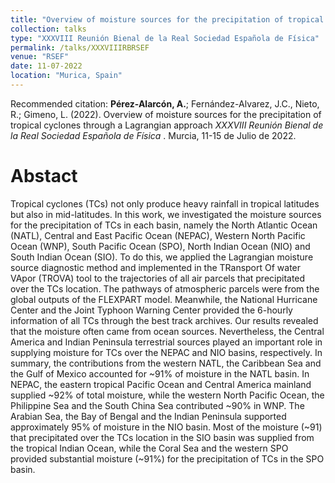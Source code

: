 ```yaml
---
title: "Overview of moisture sources for the precipitation of tropical cyclones through a Lagrangian approach"
collection: talks
type: "XXXVIII Reunión Bienal de la Real Sociedad Española de Física"
permalink: /talks/XXXVIIIRBRSEF
venue: "RSEF"
date: 11-07-2022
location: "Murica, Spain"
---
```


Recommended citation: <b>Pérez-Alarcón, A.</b>; Fernández-Alvarez, J.C., Nieto, R.; Gimeno, L. (2022). Overview of moisture sources for the precipitation 
of tropical cyclones through a Lagrangian approach <i>XXXVIII Reunión Bienal de la Real Sociedad Española de Física </i>. Murcia, 11-15 de Julio de 2022.
 


# Abstact
Tropical cyclones (TCs) not only produce heavy rainfall in tropical latitudes but also in mid-latitudes. In this work, we investigated the moisture
sources for the precipitation of TCs in each basin, namely the North Atlantic Ocean (NATL), Central and East Pacific Ocean (NEPAC), Western North
Pacific Ocean (WNP), South Pacific Ocean (SPO), North Indian Ocean (NIO) and South Indian Ocean (SIO). To do this, we applied the Lagrangian moisture 
source diagnostic method and implemented in the TRansport Of water VApor (TROVA) tool to the trajectories of all air parcels that precipitated over 
the TCs location. The pathways of atmospheric parcels were from the global outputs of the FLEXPART model. Meanwhile, the National Hurricane Center 
and the Joint Typhoon Warning Center provided the 6-hourly information of all TCs through the best track archives. Our results revealed that the
moisture often came from ocean sources. Nevertheless, the Central America and Indian Peninsula terrestrial sources played an important role in 
supplying moisture for TCs over the NEPAC and NIO basins, respectively. In summary, the contributions from the western NATL, the Caribbean Sea and 
the Gulf of Mexico accounted for ~91% of moisture in the NATL basin. In NEPAC, the eastern tropical Pacific Ocean and Central America mainland 
supplied ~92% of total moisture, while the western North Pacific Ocean, the Philippine Sea and the South China Sea contributed ~90% in WNP. The
Arabian Sea, the Bay of Bengal and the Indian Peninsula supported approximately 95% of moisture in the NIO basin. Most of the moisture (~91) that 
precipitated over the TCs location in the SIO basin was supplied from the tropical Indian Ocean, while the Coral Sea and the western SPO provided 
substantial moisture (~91%) for the precipitation of TCs in the SPO basin.

